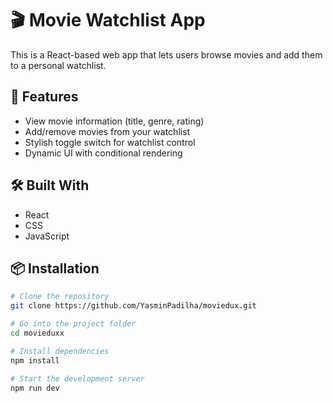 # 🎬 Movie Watchlist App

This is a React-based web app that lets users browse movies and add them to a personal watchlist.

## 🚀 Features

- View movie information (title, genre, rating)
- Add/remove movies from your watchlist
- Stylish toggle switch for watchlist control
- Dynamic UI with conditional rendering

## 🛠️ Built With

- React
- CSS 
- JavaScript

## 📦 Installation

```bash
# Clone the repository
git clone https://github.com/YasminPadilha/moviedux.git

# Go into the project folder
cd movieduxx

# Install dependencies
npm install

# Start the development server
npm run dev
